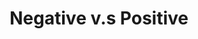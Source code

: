 ---
pid: pt405
title: Negative v.s Positive
location_transcription: 
coordinates: "[-75.128628920054, 39.966069488908]"
zipcode: '19134'
gen_neighborhood: River Wards
neighborhood: Port Richmond
outside_phl: 
age: '19'
age_range: 13-19
instagram: 
image_file_name: pt_405.jpg
proposal_transcription: "//Drugs// //911 Police// //LOVE//"
topic: 
topic_summary: '0'
type: Conceptual
keywords_other: 
credit: Selene Thomas
image_labels: 
twitter: 
facebook: 
permalink: "/monuments/pt405/"
layout: item-page
---